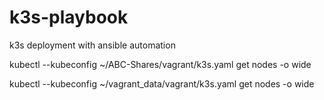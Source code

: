 # k3s-playbook
k3s deployment with ansible automation


kubectl --kubeconfig ~/ABC-Shares/vagrant/k3s.yaml get nodes -o wide

kubectl --kubeconfig ~/vagrant_data/vagrant/k3s.yaml get nodes -o wide

